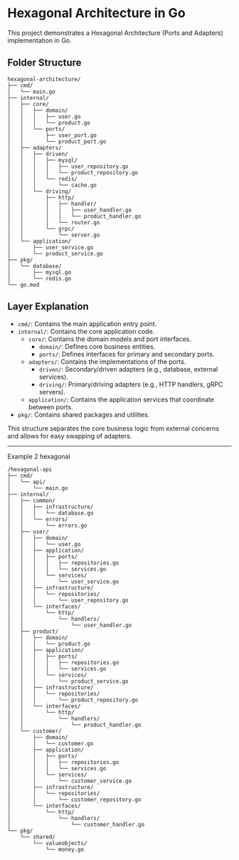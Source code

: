 # Hexagonal Architecture in Go

This project demonstrates a Hexagonal Architecture (Ports and Adapters) implementation in Go.

## Folder Structure

```
hexagonal-architecture/
├── cmd/
│   └── main.go
├── internal/
│   ├── core/
│   │   ├── domain/
│   │   │   ├── user.go
│   │   │   └── product.go
│   │   └── ports/
│   │       ├── user_port.go
│   │       └── product_port.go
│   ├── adapters/
│   │   ├── driven/
│   │   │   ├── mysql/
│   │   │   │   ├── user_repository.go
│   │   │   │   └── product_repository.go
│   │   │   └── redis/
│   │   │       └── cache.go
│   │   └── driving/
│   │       ├── http/
│   │       │   ├── handler/
│   │       │   │   ├── user_handler.go
│   │       │   │   └── product_handler.go
│   │       │   └── router.go
│   │       └── grpc/
│   │           └── server.go
│   └── application/
│       ├── user_service.go
│       └── product_service.go
├── pkg/
│   └── database/
│       ├── mysql.go
│       └── redis.go
└── go.mod
```

## Layer Explanation

- `cmd/`: Contains the main application entry point.
- `internal/`: Contains the core application code.
  - `core/`: Contains the domain models and port interfaces.
    - `domain/`: Defines core business entities.
    - `ports/`: Defines interfaces for primary and secondary ports.
  - `adapters/`: Contains the implementations of the ports.
    - `driven/`: Secondary/driven adapters (e.g., database, external services).
    - `driving/`: Primary/driving adapters (e.g., HTTP handlers, gRPC servers).
  - `application/`: Contains the application services that coordinate between ports.
- `pkg/`: Contains shared packages and utilities.

This structure separates the core business logic from external concerns and allows for easy swapping of adapters.

---

Example 2 hexagonal
```
/hexagonal-api
├── cmd/
│   └── api/
│       └── main.go
├── internal/
│   ├── common/
│   │   ├── infrastructure/
│   │   │   └── database.go
│   │   └── errors/
│   │       └── errors.go
│   ├── user/
│   │   ├── domain/
│   │   │   └── user.go
│   │   ├── application/
│   │   │   ├── ports/
│   │   │   │   ├── repositories.go
│   │   │   │   └── services.go
│   │   │   └── services/
│   │   │       └── user_service.go
│   │   ├── infrastructure/
│   │   │   └── repositories/
│   │   │       └── user_repository.go
│   │   └── interfaces/
│   │       └── http/
│   │           └── handlers/
│   │               └── user_handler.go
│   ├── product/
│   │   ├── domain/
│   │   │   └── product.go
│   │   ├── application/
│   │   │   ├── ports/
│   │   │   │   ├── repositories.go
│   │   │   │   └── services.go
│   │   │   └── services/
│   │   │       └── product_service.go
│   │   ├── infrastructure/
│   │   │   └── repositories/
│   │   │       └── product_repository.go
│   │   └── interfaces/
│   │       └── http/
│   │           └── handlers/
│   │               └── product_handler.go
│   └── customer/
│       ├── domain/
│       │   └── customer.go
│       ├── application/
│       │   ├── ports/
│       │   │   ├── repositories.go
│       │   │   └── services.go
│       │   └── services/
│       │       └── customer_service.go
│       ├── infrastructure/
│       │   └── repositories/
│       │       └── customer_repository.go
│       └── interfaces/
│           └── http/
│               └── handlers/
│                   └── customer_handler.go
└── pkg/
    └── shared/
        └── valueobjects/
            └── money.go
```
